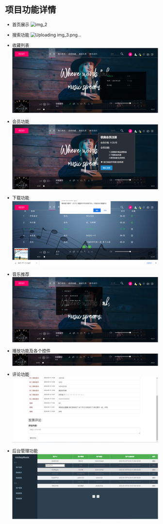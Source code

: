 # 项目功能详情
* 首页展示
![img_2](https://github.com/Lxg-wg/mickeymusic/assets/50795940/f545d509-72ab-4e90-99af-5bb792a7f048)

* 搜索功能
![Uploading img_3.png…]()
* 收藏列表
![img_4.png](img_4.png)
* 会员功能
![img_5.png](img_5.png)
* 下载功能
![img_6.png](img_6.png)
* 音乐推荐
![img_8.png](img_8.png)
* 播放功能及各个控件
![img_9.png](img_9.png)
* 评论功能
![img_10.png](img_10.png)
* 后台管理功能
![img_11.png](img_11.png)
